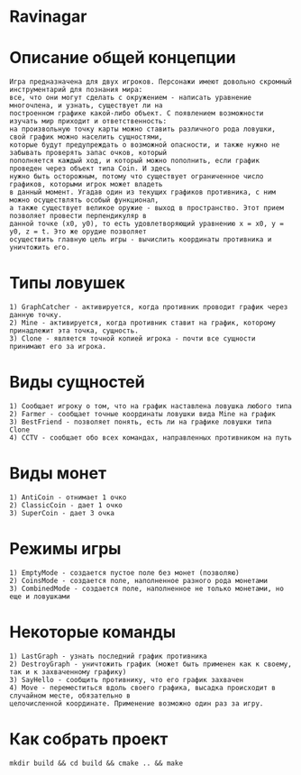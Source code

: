 # Ravinagar
# Описание общей концепции
	Игра предназначена для двух игроков. Персонажи имеют довольно скромный инструментарий для познания мира:
	все, что они могут сделать с окружением - написать уравнение многочлена, и узнать, существует ли на
	построенном графике какой-либо объект. С появлением возможности изучать мир приходит и ответственность:
	на произвольную точку карты можно ставить различного рода ловушки, свой график можно населить сущностями,
	которые будут предупреждать о возможной опасности, и также нужно не забывать проверять запас очков, который
	пополняется каждый ход, и который можно пополнить, если график проведен через объект типа Coin. И здесь
	нужно быть осторожным, потому что существует ограниченное число графиков, которыми игрок может владеть
	в данный момент. Угадав один из текущих графиков противника, с ним можно осуществлять особый функционал,
	а также существует великое оружие - выход в пространство. Этот прием позволяет провести перпендикуляр в
	данной точке (x0, y0), то есть удовлетворяющий уравнению x = x0, y = y0, z = t. Это же орудие позволяет
	осуществить главную цель игры - вычислить координаты противника и уничтожить его.
# Типы ловушек
	1) GraphCatcher - активируется, когда противник проводит график через данную точку.
	2) Mine - активируется, когда противник ставит на график, которому принадлежит эта точка, сущность.
	3) Clone - является точной копией игрока - почти все сущности принимают его за игрока.
# Виды сущностей
	1) Сообщает игроку о том, что на график наставлена ловушка любого типа
	2) Farmer - сообщает точные координаты ловушки вида Mine на график
	3) BestFriend - позволяет понять, есть ли на графике ловушки типа Clone
	4) CCTV - сообщает обо всех командах, направленных противником на путь
# Виды монет
	1) AntiCoin - отнимает 1 очко
	2) ClassicCoin - дает 1 очко
	3) SuperCoin - дает 3 очка
# Режимы игры
	1) EmptyMode - создается пустое поле без монет (позволяю)
	2) CoinsMode - создается поле, наполненное разного рода монетами
	3) CombinedMode - создается поле, наполненное не только монетами, но еще и ловушками
# Некоторые команды
	1) LastGraph - узнать последний график противника
	2) DestroyGraph - уничтожить график (может быть применен как к своему, так и к захваченному графику)
	3) SayHello - сообщить противнику, что его график захвачен
	4) Move - переместиться вдоль своего графика, высадка происходит в случайном месте, обязательно в
	целочисленной координате. Применение возможно один раз за игру.
# Как собрать проект
	mkdir build && cd build && cmake .. && make

